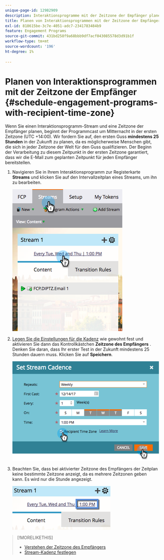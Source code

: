 ```yaml
---
unique-page-id: 12982909
description: Interaktionsprogramme mit der Zeitzone der Empfänger planen - Marketo-Dokumente - Produktdokumentation
title: Planen von Interaktionsprogrammen mit der Zeitzone der Empfänger
exl-id: 818615be-3c7e-4051-adc7-2341783484b9
feature: Engagement Programs
source-git-commit: 431bd258f9a68bbb9df7acf043085578d3d91b1f
workflow-type: tm+mt
source-wordcount: '196'
ht-degree: 1%

---
```


# Planen von Interaktionsprogrammen mit der Zeitzone der Empfänger {#schedule-engagement-programs-with-recipient-time-zone}

Wenn Sie einen Interaktionsprogramm-Stream und eine Zeitzone der Empfänger planen, beginnt der Programmcast um Mitternacht in der ersten Zeitzone (UTC +14:00). Wir fordern Sie auf, den ersten Guss **mindestens 25 Stunden** in der Zukunft zu planen, da es möglicherweise Menschen gibt, die sich in jeder Zeitzone der Welt für den Guss qualifizieren. Der Beginn der Verarbeitung zu diesem Zeitpunkt in der ersten Zeitzone garantiert, dass wir die E-Mail zum geplanten Zeitpunkt für jeden Empfänger bereitstellen.

1. Navigieren Sie in Ihrem Interaktionsprogramm zur Registerkarte **Streams** und klicken Sie auf den Intervallzeitplan eines Streams, um ihn zu bearbeiten.

   ![](assets/image2017-12-5-13-3a36-3a21.png)

1. [Legen Sie die Einstellungen für die Kadenz](/help/marketo/product-docs/email-marketing/drip-nurturing/engagement-program-streams/set-stream-cadence.md) wie gewohnt fest und aktivieren Sie dann das Kontrollkästchen **Zeitzone des Empfängers** . Denken Sie daran, dass Ihr erster Test in der Zukunft mindestens 25 Stunden dauern muss. Klicken Sie auf **Speichern**.

   ![](assets/image2017-12-5-13-3a50-3a32.png)

1. Beachten Sie, dass bei aktivierter Zeitzone des Empfängers der Zeitplan keine bestimmte Zeitzone anzeigt, da es mehrere Zeitzonen geben kann. Es wird nur die Stunde angezeigt.

   ![](assets/image2017-12-5-13-3a56-3a21.png)

>[!MORELIKETHIS]
>
>* [Verstehen der Zeitzone des Empfängers](/help/marketo/product-docs/email-marketing/email-programs/email-program-actions/scheduling-with-recipient-time-zone/understanding-recipient-time-zone.md)
>* [Stream-Kadenz festlegen](/help/marketo/product-docs/email-marketing/drip-nurturing/engagement-program-streams/set-stream-cadence.md)
